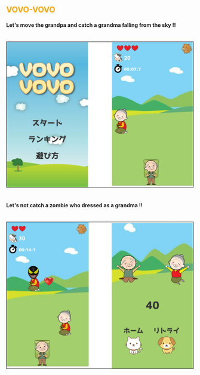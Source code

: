 
## <font color="Orange"> VOVO-VOVO </font>

#### Let's move the grandpa and catch a grandma falling from the sky !!
<br>
<img src="https://github.com/takumiw/src/blob/master/title_game1.png"  width="500px" border="1px" style="margin: 0 10px 0 0">
<br><br>

#### Let's not catch a zombie who dressed as a grandma !!
<br>
<img src="https://github.com/takumiw/src/blob/master/game2_game3.png"  width="500px" border="1px"  style="margin: 0 10px 0 0">
